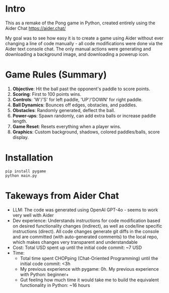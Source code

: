 # Intro
This as a remake of the Pong game in Python, created entirely using the Aider Chat https://aider.chat/

My goal was to see how easy it is to create a game using Aider without ever changing a line of code manually - all code modifications were done via the Aider text console chat. The only manual actions were generating and downloading a background image, and downloading a powerup icon.

# Game Rules (Summary)

1. **Objective**: Hit the ball past the opponent's paddle to score points.
2. **Scoring**: First to 100 points wins.
3. **Controls**: 'W'/'S' for left paddle, 'UP'/'DOWN' for right paddle.
4. **Ball Dynamics**: Bounces off edges, obstacles, and paddles.
5. **Obstacles**: Randomly generated, deflect the ball.
6. **Power-ups**: Spawn randomly, can add extra balls or increase paddle length.
7. **Game Reset**: Resets everything when a player wins.
8. **Graphics**: Custom background, shadows, colored paddles/balls, score display.

# Installation
```
pip install pygame
python main.py
```

# Takeways from Aider Chat
- LLM: The code was generated using OpenAI GPT-4o - seems to work very well with Aider
- Dev experience: Understands instructions for code modification based on desired functionality changes (indirect), as well as code/line specific instructions (direct). All code changes generate git diffs in the console and are committed (with auto-generated comments) to the local repo, which makes changes very transparent and understandable
- Cost: Total USD spent up until the initial code commit: ~7 USD
- Time:
  - Total time spent CHOPping (Chat-Oriented Programming) until the initial code commit: <3h
  - My previous experience with pygame: 0h. My previous experience with Python: beginner+
  - Gut feeling how much time it would take me to build the equivalent functionality in Python: ~16 hours
